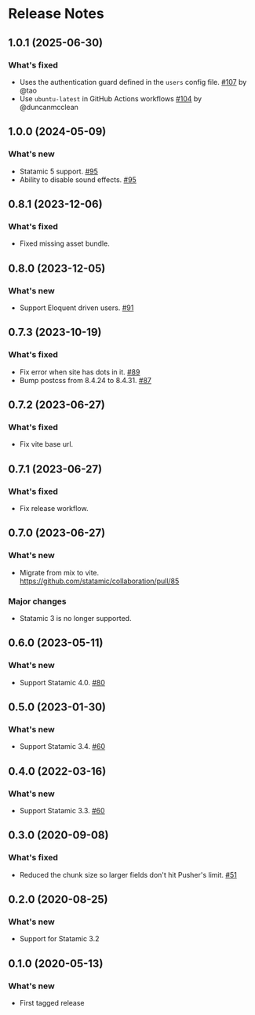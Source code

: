 # Release Notes

## 1.0.1 (2025-06-30)

### What's fixed
- Uses the authentication guard defined in the `users` config file. [#107](https://github.com/statamic/collaboration/pull/107) by @tao
- Use `ubuntu-latest` in GitHub Actions workflows [#104](https://github.com/statamic/collaboration/pull/104) by @duncanmcclean



## 1.0.0 (2024-05-09)

### What's new
- Statamic 5 support. [#95](https://github.com/statamic/collaboration/issues/95)
- Ability to disable sound effects. [#95](https://github.com/statamic/collaboration/issues/96)



## 0.8.1 (2023-12-06)

### What's fixed
- Fixed missing asset bundle.



## 0.8.0 (2023-12-05)

### What's new
- Support Eloquent driven users. [#91](https://github.com/statamic/collaboration/issues/91)



## 0.7.3 (2023-10-19)

### What's fixed
- Fix error when site has dots in it. [#89](https://github.com/statamic/collaboration/issues/89)
- Bump postcss from 8.4.24 to 8.4.31. [#87](https://github.com/statamic/collaboration/issues/87)



## 0.7.2 (2023-06-27)

### What's fixed
- Fix vite base url.



## 0.7.1 (2023-06-27)

### What's fixed
- Fix release workflow.



## 0.7.0 (2023-06-27)

### What's new
- Migrate from mix to vite. https://github.com/statamic/collaboration/pull/85

### Major changes
- Statamic 3 is no longer supported.



## 0.6.0 (2023-05-11)

### What's new
- Support Statamic 4.0. [#80](https://github.com/statamic/collaboration/pull/80)



## 0.5.0 (2023-01-30)

### What's new
- Support Statamic 3.4. [#60](https://github.com/statamic/collaboration/issues/74)



## 0.4.0 (2022-03-16)

### What's new
- Support Statamic 3.3. [#60](https://github.com/statamic/collaboration/issues/60)



## 0.3.0 (2020-09-08)

### What's fixed
- Reduced the chunk size so larger fields don't hit Pusher's limit. [#51](https://github.com/statamic/collaboration/pull/51)



## 0.2.0 (2020-08-25)

### What's new
- Support for Statamic 3.2



## 0.1.0 (2020-05-13)

### What's new
- First tagged release
